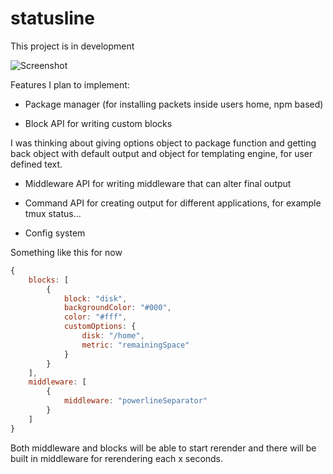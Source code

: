 # statusline

This project is in development

![Screenshot](https://github.com/nemanjan00/statusline/blob/master/screenshot/screenshot.png?raw=true)

Features I plan to implement: 

 * Package manager (for installing packets inside users home, npm based)

 * Block API for writing custom blocks

I was thinking about giving options object to package function and getting back object with default output and object for templating engine, for user defined text. 

 * Middleware API for writing middleware that can alter final output

 * Command API for creating output for different applications, for example tmux status... 

 * Config system 

Something like this for now

```js
{
	blocks: [
		{
			block: "disk",
			backgroundColor: "#000",
			color: "#fff",
			customOptions: {
				disk: "/home",
				metric: "remainingSpace"
			}
		}
	],
	middleware: [
		{
			middleware: "powerlineSeparator"
		}
	]
}
```

Both middleware and blocks will be able to start rerender and there will be built in middleware for rerendering each x seconds. 

